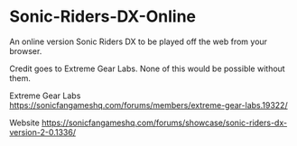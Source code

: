# Sonic-Riders-DX-Online
An online version Sonic Riders DX to be played off the web from your browser.



Credit goes to Extreme Gear Labs. None of this would be possible without them.

Extreme Gear Labs
https://sonicfangameshq.com/forums/members/extreme-gear-labs.19322/

Website
https://sonicfangameshq.com/forums/showcase/sonic-riders-dx-version-2-0.1336/

